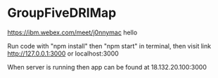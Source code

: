 # GroupFiveDRIMap
https://ibm.webex.com/meet/j0nnymac
hello

Run code with "npm install" then "npm start" in terminal, then visit link http://127.0.0.1:3000 or localhost:3000

When server is running then app can be found at 18.132.20.100:3000
